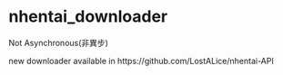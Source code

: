 # nhentai_downloader
Not Asynchronous(非異步)
<p>new downloader available in https://github.com/LostALice/nhentai-API<p>
